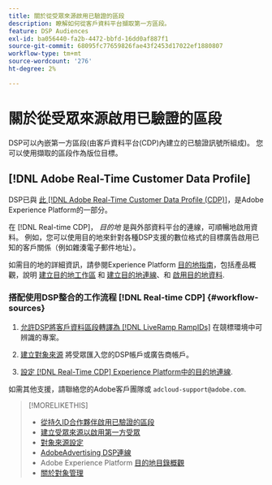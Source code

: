 ```yaml
---
title: 關於從受眾來源啟用已驗證的區段
description: 瞭解如何從客戶資料平台擷取第一方區段。
feature: DSP Audiences
exl-id: ba056440-fa2b-4472-bbfd-16dd0af887f1
source-git-commit: 68095fc77659826fae43f2453d17022ef1880807
workflow-type: tm+mt
source-wordcount: '276'
ht-degree: 2%

---
```


# 關於從受眾來源啟用已驗證的區段

<!-- Doesn't specifically explain what you can do in our UI -->

DSP可以內嵌第一方區段(由客戶資料平台(CDP)內建立的已驗證訊號所組成)。 您可以使用擷取的區段作為版位目標。

## [!DNL Adobe Real-Time Customer Data Profile]

DSP已與 [此 [!DNL Adobe Real-Time Customer Data Profile (CDP)]](https://experienceleague.adobe.com/docs/experience-platform/rtcdp/overview.html?lang=zh-Hans)，是Adobe Experience Platform的一部分。

在 [!DNL Real-time CDP]， *目的地* 是與外部資料平台的連線，可順暢地啟用資料。 例如，您可以使用目的地來針對各種DSP支援的數位格式的目標廣告啟用已知的客戶關係（例如雜湊電子郵件地址）。

如需目的地的詳細資訊，請參閱Experience Platform [目的地指南](https://experienceleague.adobe.com/docs/experience-platform/destinations/home.html)，包括產品概觀，說明 [建立目的地工作區](https://experienceleague.adobe.com/docs/experience-platform/destinations/ui/destinations-workspace.html) 和 [建立目的地連線](https://experienceleague.adobe.com/docs/experience-platform/destinations/ui/connect-destination.html)、和 [啟用目的地資料](https://experienceleague.adobe.com/docs/experience-platform/destinations/ui/activate/activate-segment-streaming-destinations.html).

### 搭配使用DSP整合的工作流程 [!DNL Real-time CDP] {#workflow-sources}

1. [允許DSP將客戶資料區段轉譯為 [!DNL LiveRamp RampIDs]](source-durable-id.md) 在競標環境中可辨識的專案。<!-- I don't think I need this here: This requires DSP account-level and campaign-level settings to enable segment sharing with [!DNL LiveRamp], which will translate customer data to [!DNL RampIDs] to create targetable segments. Your Adobe Account Team will perform this configuration. -->

1. [建立對象來源](source-create.md) 將受眾匯入您的DSP帳戶或廣告商帳戶。

1. [設定 [!DNL Real-Time CDP] Experience Platform中的目的地連線](https://experienceleague.adobe.com/docs/experience-platform/destinations/catalog/advertising/adobe-advertising-cloud-connection.html).

如需其他支援，請聯絡您的Adobe客戶團隊或 `adcloud-support@adobe.com`.

>[!MORELIKETHIS]
>
>* [從持久ID合作夥伴啟用已驗證的區段](source-durable-id.md)
>* [建立受眾來源以啟用第一方受眾](source-create.md)
>* [對象來源設定](source-settings.md)
>* [AdobeAdvertising DSP連線](https://experienceleague.adobe.com/docs/experience-platform/destinations/catalog/advertising/adobe-advertising-cloud-connection.html)
>* Adobe Experience Platform [目的地目錄概觀](https://experienceleague.adobe.com/docs/experience-platform/destinations/catalog/overview.html)
>* [關於對象管理](/help/dsp/audiences/audience-about.md)

